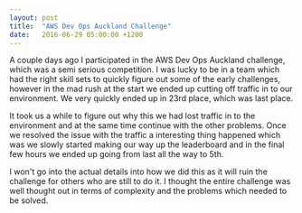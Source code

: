 ```yaml
---
layout: post
title:  "AWS Dev Ops Auckland Challenge"
date:   2016-06-29 05:00:00 +1200
---
```

A couple days ago I participated in the AWS Dev Ops Auckland challenge, which was a semi serious competition. I was lucky to be in a team which had the right skill sets to quickly figure out some of the early challenges, however in the mad rush at the start we ended up cutting off traffic in to our environment. We very quickly ended up in 23rd place, which was last place.

It took us a while to figure out why this we had lost traffic in to the environment and at the same time continue with the other problems. Once we resolved the issue with the traffic a interesting thing happened which was we slowly started making our way up the leaderboard and in the final few hours we ended up going from last all the way to 5th.

I won't go into the actual details into how we did this as it will ruin the challenge for others who are still to do it. I thought the entire challenge was well thought out in terms of complexity and the problems which needed to be solved.
